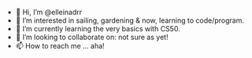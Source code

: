 - 👋 Hi, I’m @elleinadrr
- 👀 I’m interested in sailing, gardening & now, learning to code/program.
- 🌱 I’m currently learning the very basics with CS50.
- 💞️ I’m looking to collaborate on: not sure as yet!
- 📫 How to reach me ... aha!

<!---
elleinadrr/elleinadrr is a ✨ special ✨ repository because its `README.md` (this file) appears on your GitHub profile.
You can click the Preview link to take a look at your changes.
--->
